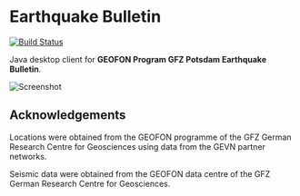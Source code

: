 Earthquake Bulletin
===================

[![Build Status](https://travis-ci.org/Albertus82/EarthquakeBulletin.svg?branch=master)](https://travis-ci.org/Albertus82/EarthquakeBulletin)

Java desktop client for **GEOFON Program GFZ Potsdam Earthquake Bulletin**.

![Screenshot](https://cloud.githubusercontent.com/assets/8672431/21478514/6858a5ee-cb4c-11e6-920c-04f9e60342e8.png)

## Acknowledgements

Locations were obtained from the GEOFON programme of the GFZ German Research Centre for Geosciences using data from the GEVN partner networks.

Seismic data were obtained from the GEOFON data centre of the GFZ German Research Centre for Geosciences.
